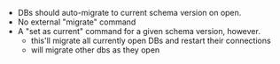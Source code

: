 - DBs should auto-migrate to current schema version on open.
- No external "migrate" command
- A "set as current" command for a given schema version, however.
  - this'll migrate all currently open DBs and restart their connections
  - will migrate other dbs as they open
